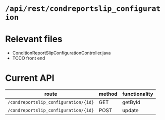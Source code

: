 # `/api/rest/condreportslip_configuration`
# Relevant files
- ConditionReportSlipConfigurationController.java
- TODO front end

# Current API
|route|method|functionality|
|-|-|-|
|`/condreportslip_configuration/{id}`|GET|getById|
|`/condreportslip_configuration/{id}`|POST|update|